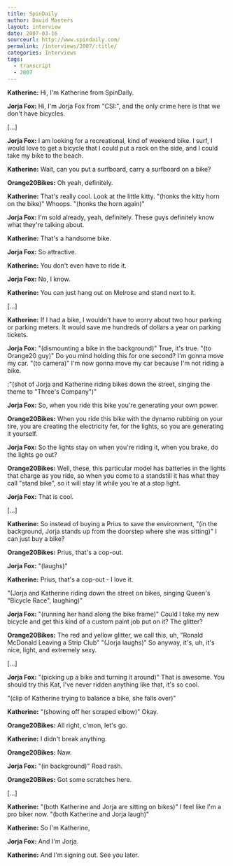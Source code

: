 ```yaml
---
title: SpinDaily
author: David Masters
layout: interview
date: 2007-03-16
sourceurl: http://www.spindaily.com/  
permalink: /interviews/2007/:title/
categories: Interviews
tags:
  - transcript
  - 2007
---
```


**Katherine:** Hi, I'm Katherine from SpinDaily.

**Jorja Fox:** Hi, I'm Jorja Fox from "CSI:", and the only crime here is that we don't have bicycles.

[...]

**Jorja Fox:** I am looking for a recreational, kind of weekend bike. I surf, I would love to get a bicycle that I could put a rack on the side, and I could take my bike to the beach.

**Katherine:** Wait, can you put a surfboard, carry a surfboard on a bike?

**Orange20Bikes:** Oh yeah, definitely.

**Katherine:** That's really cool. Look at the little kitty. "(honks the kitty horn on the bike)" Whoops. "(honks the horn again)"

**Jorja Fox:** I'm sold already, yeah, definitely. These guys definitely know what they're talking about.

**Katherine:** That's a handsome bike.

**Jorja Fox:** So attractive.

**Katherine:** You don't even have to ride it.

**Jorja Fox:** No, I know.

**Katherine:** You can just hang out on Melrose and stand next to it.

[...]

**Katherine:** If I had a bike, I wouldn't have to worry about two hour parking or parking meters. It would save me hundreds of dollars a year on parking tickets.

**Jorja Fox:** "(dismounting a bike in the background)" True, it's true. "(to Orange20 guy)" Do you mind holding this for one second? I'm gonna move my car. "(to camera)" I'm now gonna move my car because I'm not riding a bike.

:"(shot of Jorja and Katherine riding bikes down the street, singing the theme to "Three's Company")"

**Jorja Fox:** So, when you ride this bike you're generating your own power.

**Orange20Bikes:** When you ride this bike with the dynamo rubbing on your tire, you are creating the electricity fer, for the lights, so you are generating it yourself.

**Jorja Fox:** So the lights stay on when you're riding it, when you brake, do the lights go out?

**Orange20Bikes:** Well, these, this particular model has batteries in the lights that charge as you ride, so when you come to a standstill it has what they call "stand bike", so it will stay lit while you're at a stop light.

**Jorja Fox:** That is cool.

[...]

**Katherine:** So instead of buying a Prius to save the environment, "(in the background, Jorja stands up from the doorstep where she was sitting)" I can just buy a bike?

**Orange20Bikes:** Prius, that's a cop-out.

**Jorja Fox:** "(laughs)"

**Katherine:** Prius, that's a cop-out - I love it.

"(Jorja and Katherine riding down the street on bikes, singing Queen's "Bicycle Race", laughing)"

**Jorja Fox:** "(running her hand along the bike frame)" Could I take my new bicycle and get this kind of a custom paint job put on it? The glitter?

**Orange20Bikes:** The red and yellow glitter, we call this, uh, "Ronald McDonald Leaving a Strip Club" "(Jorja laughs)" So anyway, it's, uh, it's nice, light, and extremely sexy.

[...]

**Jorja Fox:** "(picking up a bike and turning it around)" That is awesome. You should try this Kat, I've never ridden anything like that, it's so cool.

"(clip of Katherine trying to balance a bike, she falls over)"

**Katherine:** "(showing off her scraped elbow)" Okay.

**Orange20Bikes:** All right, c'mon, let's go.

**Katherine:** I didn't break anything.

**Orange20Bikes:** Naw.

**Jorja Fox:** "(in background)" Road rash.

**Orange20Bikes:** Got some scratches here.

[...]

**Katherine:** "(both Katherine and Jorja are sitting on bikes)" I feel like I'm a pro biker now. "(both Katherine and Jorja laugh)"

**Katherine:** So I'm Katherine,

**Jorja Fox:** And I'm Jorja.

**Katherine:** And I'm signing out. See you later. 